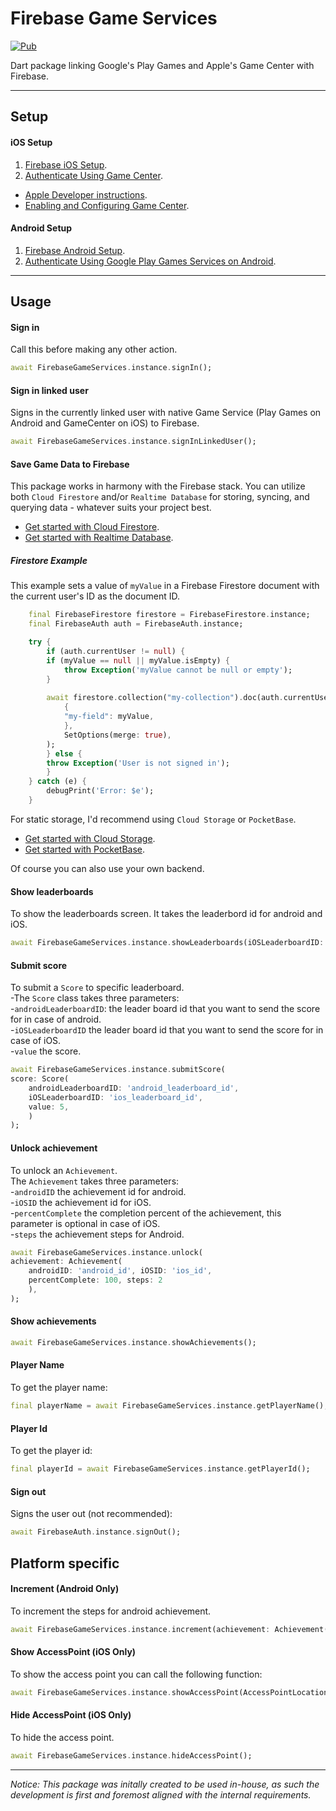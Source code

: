 # Firebase Game Services

[![Pub](https://img.shields.io/pub/v/firebase_game_services.svg?style=popout&include_prereleases)](https://pub.dartlang.org/packages/firebase_game_services)

Dart package linking Google's Play Games and Apple's Game Center with Firebase.

---

## Setup

#### iOS Setup
1. [Firebase iOS Setup](https://firebase.google.com/docs/flutter/setup?platform=ios).
2. [Authenticate Using Game Center](https://firebase.google.com/docs/auth/ios/game-center).

- [Apple Developer instructions](https://developer.apple.com/library/archive/documentation/NetworkingInternet/Conceptual/GameKit_Guide/GameCenterOverview/GameCenterOverview.html#//apple_ref/doc/uid/TP40008304-CH5-SW22).
- [Enabling and Configuring Game Center](https://developer.apple.com/documentation/gamekit/enabling_and_configuring_game_center).

#### Android Setup
1. [Firebase Android Setup](https://firebase.google.com/docs/flutter/setup?platform=android).
2. [Authenticate Using Google Play Games Services on Android](https://firebase.google.com/docs/auth/android/play-games).

---

## Usage

#### Sign in
Call this before making any other action.
```dart
await FirebaseGameServices.instance.signIn();
```

#### Sign in linked user
Signs in the currently linked user with native Game Service (Play Games on Android and GameCenter on iOS) to Firebase.
```dart
await FirebaseGameServices.instance.signInLinkedUser();
```

#### Save Game Data to Firebase
This package works in harmony with the Firebase stack.
You can utilize both `Cloud Firestore` and/or `Realtime Database` for storing, syncing, and querying data - whatever suits your project best.

- [Get started with Cloud Firestore](https://firebase.google.com/docs/firestore/quickstart).
- [Get started with Realtime Database](https://firebase.google.com/docs/database/flutter/start).

##### Firestore Example
This example sets a value of `myValue` in a Firebase Firestore document with the current user's ID as the document ID.
```dart
    final FirebaseFirestore firestore = FirebaseFirestore.instance;
    final FirebaseAuth auth = FirebaseAuth.instance;

    try {
        if (auth.currentUser != null) {
        if (myValue == null || myValue.isEmpty) {
            throw Exception('myValue cannot be null or empty');
        }
        
        await firestore.collection("my-collection").doc(auth.currentUser!.uid).set(
            {
            "my-field": myValue,
            },
            SetOptions(merge: true),
        );
        } else {
        throw Exception('User is not signed in');
        }
    } catch (e) {
        debugPrint('Error: $e');
    }
```

For static storage, I'd recommend using `Cloud Storage` or `PocketBase`.

- [Get started with Cloud Storage](https://firebase.google.com/docs/storage/flutter/start).
- [Get started with PocketBase](https://pocketbase.io).

Of course you can also use your own backend.

#### Show leaderboards
To show the leaderboards screen. It takes the leaderbord id for android and iOS.  
``` dart
await FirebaseGameServices.instance.showLeaderboards(iOSLeaderboardID: 'ios_leaderboard_id', androidLeaderboardID: 'android_leaderboard_id');
```   

#### Submit score  
To submit a ```Score``` to specific leaderboard.  
-The ```Score``` class takes three parameters:  
-```androidLeaderboardID```: the leader board id that you want to send the score for in case of android.  
-```iOSLeaderboardID``` the leader board id that you want to send the score for in case of iOS.  
-```value``` the score.  

``` dart
await FirebaseGameServices.instance.submitScore(
score: Score(
    androidLeaderboardID: 'android_leaderboard_id',
    iOSLeaderboardID: 'ios_leaderboard_id', 
    value: 5,
    )
);
```  

#### Unlock achievement  
To unlock an ```Achievement```.  
The ```Achievement``` takes three parameters:  
-```androidID``` the achievement id for android.  
-```iOSID``` the achievement id for iOS.  
-```percentComplete``` the completion percent of the achievement, this parameter is optional in case of iOS.  
-```steps``` the achievement steps for Android.

``` dart
await FirebaseGameServices.instance.unlock(
achievement: Achievement(
    androidID: 'android_id', iOSID: 'ios_id',
    percentComplete: 100, steps: 2
    ),
);
```

#### Show achievements
```dart
await FirebaseGameServices.instance.showAchievements();
```

#### Player Name
To get the player name:
```dart
final playerName = await FirebaseGameServices.instance.getPlayerName();
```

#### Player Id
To get the player id:
```dart
final playerId = await FirebaseGameServices.instance.getPlayerId();
```

#### Sign out
Signs the user out (not recommended):
```dart
await FirebaseAuth.instance.signOut();
```

## Platform specific
#### Increment (Android Only)  
To increment the steps for android achievement.

```dart
await FirebaseGameServices.instance.increment(achievement: Achievement(androidID: 'android_id', steps: 50));
```  

#### Show AccessPoint (iOS Only)  
To show the access point you can call the following function:  

```dart
await FirebaseGameServices.instance.showAccessPoint(AccessPointLocation.topLeading);
```  

#### Hide AccessPoint (iOS Only)  
To hide the access point.

```dart
await FirebaseGameServices.instance.hideAccessPoint();
```

---

*Notice:*
*This package was initally created to be used in-house, as such the development is first and foremost aligned with the internal requirements.*